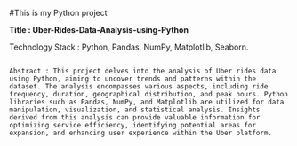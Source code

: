 #This is my Python project


**Title : Uber-Rides-Data-Analysis-using-Python**

Technology Stack : Python, Pandas, NumPy, Matplotlib, Seaborn.
                                                                                                                                                                     
                                                                                                                                                                     
                                                                                                                                                                     Abstract : This project delves into the analysis of Uber rides data using Python, aiming to uncover trends and patterns within the dataset. The analysis encompasses various aspects, including ride frequency, duration, geographical distribution, and peak hours. Python libraries such as Pandas, NumPy, and Matplotlib are utilized for data manipulation, visualization, and statistical analysis. Insights derived from this analysis can provide valuable information for optimizing service efficiency, identifying potential areas for expansion, and enhancing user experience within the Uber platform.
                                                                                                                                                                     
